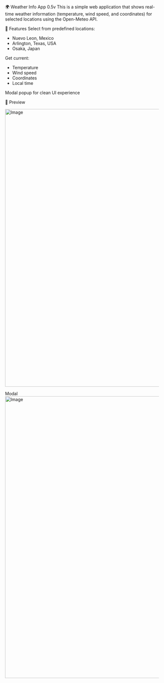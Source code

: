 🌍 Weather Info App 0.5v
This is a simple web application that shows real-time weather information (temperature, wind speed, and coordinates) for selected locations using the Open-Meteo API.

🔧 Features
Select from predefined locations:
  - Nuevo Leon, Mexico
  - Arlington, Texas, USA
  - Osaka, Japan

Get current:
  - Temperature
  - Wind speed
  - Coordinates
  - Local time

Modal popup for clean UI experience

📸 Preview

<img width="1919" height="906" alt="Image" src="https://github.com/user-attachments/assets/4078fa7f-02ca-485f-ab12-217e44bf0cc5" />

Modal
<img width="1919" height="920" alt="Image" src="https://github.com/user-attachments/assets/ea044854-00d7-4cc2-87a4-b24caa8ddc4b" />
